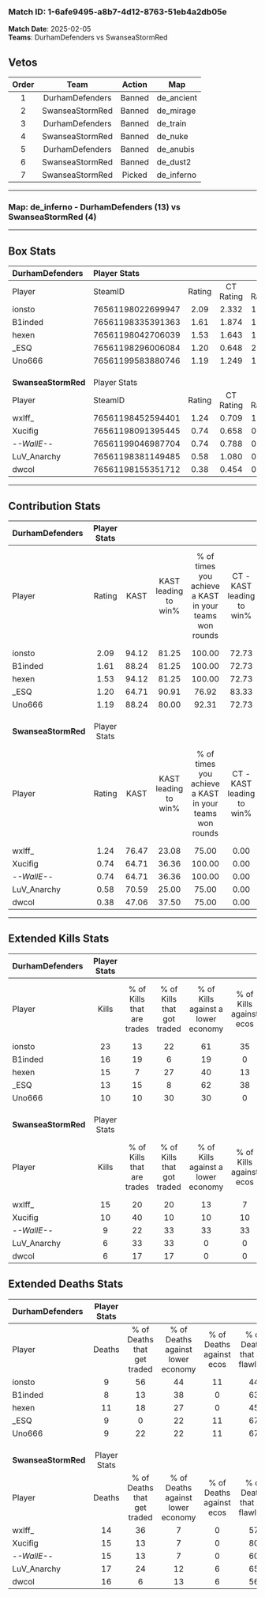 ### Match ID: 1-6afe9495-a8b7-4d12-8763-51eb4a2db05e  
**Match Date**: 2025-02-05  
**Teams**: DurhamDefenders vs SwanseaStormRed  

## Vetos  

| Order | Team | Action | Map |
| :---: | :--: | :----: | --- |
| 1 | DurhamDefenders | Banned | de_ancient |
| 2 | SwanseaStormRed | Banned | de_mirage |
| 3 | DurhamDefenders | Banned | de_train |
| 4 | SwanseaStormRed | Banned | de_nuke |
| 5 | DurhamDefenders | Banned | de_anubis |
| 6 | SwanseaStormRed | Banned | de_dust2 |
| 7 | SwanseaStormRed | Picked | de_inferno |

---  

### **Map**: de_inferno - DurhamDefenders (13) vs SwanseaStormRed (4)  
---  

## Box Stats  

| **DurhamDefenders** | Player Stats      |        |           |          |       |       |       |         |        |      |     |
| :- | :- | :-: | :-: | :-: | :-: | :-: | :-: | :-: | :-: | :-: | :-: |
| Player              | SteamID           | Rating | CT Rating | T Rating | KAST  |  ADR  | Kills | Assists | Deaths | K/D  | HS% |
| ionsto              | 76561198022699947 |  2.09  |   2.332   |  1.946   | 94.12 | 131.9 |  23   |    6    |   9    | 2.56 | 52  |
| B1inded             | 76561198335391363 |  1.61  |   1.874   |  1.232   | 88.24 | 93.7  |  16   |    7    |   8    | 2.00 | 43  |
| hexen               | 76561198042706039 |  1.53  |   1.643   |  1.493   | 94.12 | 95.1  |  15   |   10    |   11   | 1.36 | 53  |
| _ESQ                | 76561198296006084 |  1.20  |   0.648   |  2.429   | 64.71 | 78.8  |  13   |    6    |   9    | 1.44 | 76  |
| Uno666              | 76561199583880746 |  1.19  |   1.249   |  1.146   | 88.24 | 70.5  |  10   |    5    |   9    | 1.11 | 70  |
|                     |                   |        |           |          |       |       |       |         |        |      |     |
|                     |                   |        |           |          |       |       |       |         |        |      |     |
|                     |                   |        |           |          |       |       |       |         |        |      |     |
| **SwanseaStormRed** | Player Stats      |        |           |          |       |       |       |         |        |      |     |
| Player              | SteamID           | Rating | CT Rating | T Rating | KAST  |  ADR  | Kills | Assists | Deaths | K/D  | HS% |
| wxlff_              | 76561198452594401 |  1.24  |   0.709   |  1.694   | 76.47 | 84.8  |  15   |    5    |   14   | 1.07 | 26  |
| Xucifig             | 76561198091395445 |  0.74  |   0.658   |  0.886   | 64.71 | 51.8  |  10   |    1    |   15   | 0.67 | 50  |
| -_-WallE-_-         | 76561199046987704 |  0.74  |   0.788   |  0.833   | 64.71 | 63.3  |   9   |    3    |   15   | 0.60 | 66  |
| LuV_Anarchy         | 76561198381149485 |  0.58  |   1.080   |  0.560   | 70.59 | 63.5  |   6   |    5    |   17   | 0.35 | 50  |
| dwcol               | 76561198155351712 |  0.38  |   0.454   |  0.394   | 47.06 | 46.4  |   6   |    4    |   16   | 0.38 | 50  |
---  

## Contribution Stats  

| **DurhamDefenders** | Player Stats |       |                      |                                                        |                           |                                                             |                          |                                                            |
| :- | :-: | :-: | :-: | :-: | :-: | :-: | :-: | :-: |
| Player              |    Rating    | KAST  | KAST leading to win% | % of times you achieve a KAST in your teams won rounds | CT - KAST leading to win% | CT - % of times you achieve a KAST in your teams won rounds | T - KAST leading to win% | T - % of times you achieve a KAST in your teams won rounds |
| ionsto              |     2.09     | 94.12 |        81.25         |                         100.00                         |           72.73           |                           100.00                            |          100.00          |                           100.00                           |
| B1inded             |     1.61     | 88.24 |        81.25         |                         100.00                         |           72.73           |                           100.00                            |          100.00          |                           100.00                           |
| hexen               |     1.53     | 94.12 |        81.25         |                         100.00                         |           72.73           |                           100.00                            |          100.00          |                           100.00                           |
| _ESQ                |     1.20     | 64.71 |        90.91         |                         76.92                          |           83.33           |                            62.50                            |          100.00          |                           100.00                           |
| Uno666              |     1.19     | 88.24 |        80.00         |                         92.31                          |           72.73           |                           100.00                            |          100.00          |                           80.00                            |
|                     |              |       |                      |                                                        |                           |                                                             |                          |                                                            |
|                     |              |       |                      |                                                        |                           |                                                             |                          |                                                            |
|                     |              |       |                      |                                                        |                           |                                                             |                          |                                                            |
| **SwanseaStormRed** | Player Stats |       |                      |                                                        |                           |                                                             |                          |                                                            |
| Player              |    Rating    | KAST  | KAST leading to win% | % of times you achieve a KAST in your teams won rounds | CT - KAST leading to win% | CT - % of times you achieve a KAST in your teams won rounds | T - KAST leading to win% | T - % of times you achieve a KAST in your teams won rounds |
| wxlff_              |     1.24     | 76.47 |        23.08         |                         75.00                          |           0.00            |                            0.00                             |          30.00           |                           75.00                            |
| Xucifig             |     0.74     | 64.71 |        36.36         |                         100.00                         |           0.00            |                            0.00                             |          50.00           |                           100.00                           |
| -_-WallE-_-         |     0.74     | 64.71 |        36.36         |                         100.00                         |           0.00            |                            0.00                             |          50.00           |                           100.00                           |
| LuV_Anarchy         |     0.58     | 70.59 |        25.00         |                         75.00                          |           0.00            |                            0.00                             |          42.86           |                           75.00                            |
| dwcol               |     0.38     | 47.06 |        37.50         |                         75.00                          |           0.00            |                            0.00                             |          60.00           |                           75.00                            |
---  

## Extended Kills Stats  

| **DurhamDefenders** | Player Stats |                            |                            |                                    |                         |                              |                                 |                                       |                    |           |
| :- | :-: | :-: | :-: | :-: | :-: | :-: | :-: | :-: | :-: | :-: |
| Player              |    Kills     | % of Kills that are trades | % of Kills that got traded | % of Kills against a lower economy | % of Kills against ecos | % of Kills that are flawless | % of Kills that are close duels | % of Kills that are assisted by flash | Pistol Round Kills | AWP Kills |
| ionsto              |      23      |             13             |             22             |                 61                 |           35            |              70              |                4                |                   0                   |         1          |     0     |
| B1inded             |      16      |             19             |             6              |                 19                 |            0            |              50              |                0                |                   6                   |         0          |     0     |
| hexen               |      15      |             7              |             27             |                 40                 |           13            |              73              |                0                |                   0                   |         4          |     0     |
| _ESQ                |      13      |             15             |             8              |                 62                 |           38            |              77              |                0                |                   0                   |         2          |     0     |
| Uno666              |      10      |             10             |             30             |                 30                 |            0            |              40              |               10                |                  10                   |         2          |     0     |
|                     |              |                            |                            |                                    |                         |                              |                                 |                                       |                    |           |
|                     |              |                            |                            |                                    |                         |                              |                                 |                                       |                    |           |
|                     |              |                            |                            |                                    |                         |                              |                                 |                                       |                    |           |
| **SwanseaStormRed** | Player Stats |                            |                            |                                    |                         |                              |                                 |                                       |                    |           |
| Player              |    Kills     | % of Kills that are trades | % of Kills that got traded | % of Kills against a lower economy | % of Kills against ecos | % of Kills that are flawless | % of Kills that are close duels | % of Kills that are assisted by flash | Pistol Round Kills | AWP Kills |
| wxlff_              |      15      |             20             |             20             |                 13                 |            7            |              73              |                0                |                   0                   |         4          |     2     |
| Xucifig             |      10      |             40             |             10             |                 10                 |           10            |              50              |               10                |                   0                   |         1          |     2     |
| -_-WallE-_-         |      9       |             22             |             33             |                 33                 |           33            |              44              |               22                |                   0                   |         0          |     0     |
| LuV_Anarchy         |      6       |             33             |             33             |                 0                  |            0            |              50              |               17                |                   0                   |         2          |     0     |
| dwcol               |      6       |             17             |             17             |                 0                  |            0            |              0               |                0                |                   0                   |         0          |     0     |
## Extended Deaths Stats  

| **DurhamDefenders** | Player Stats |                             |                                   |                          |                               |                            |                           |               |
| :- | :-: | :-: | :-: | :-: | :-: | :-: | :-: | :-: |
| Player              |    Deaths    | % of Deaths that get traded | % of Deaths against lower economy | % of Deaths against ecos | % of Deaths that are flawless | % of Deaths that are close | % of Deaths while blinded | Deaths to AWP |
| ionsto              |      9       |             56              |                44                 |            11            |              44               |             11             |             0             |       0       |
| B1inded             |      8       |             13              |                38                 |            0             |              63               |             0              |             0             |       1       |
| hexen               |      11      |             18              |                27                 |            0             |              45               |             9              |             0             |       1       |
| _ESQ                |      9       |              0              |                22                 |            11            |              67               |             0              |             0             |       1       |
| Uno666              |      9       |             22              |                22                 |            11            |              67               |             22             |             0             |       1       |
|                     |              |                             |                                   |                          |                               |                            |                           |               |
|                     |              |                             |                                   |                          |                               |                            |                           |               |
|                     |              |                             |                                   |                          |                               |                            |                           |               |
| **SwanseaStormRed** | Player Stats |                             |                                   |                          |                               |                            |                           |               |
| Player              |    Deaths    | % of Deaths that get traded | % of Deaths against lower economy | % of Deaths against ecos | % of Deaths that are flawless | % of Deaths that are close | % of Deaths while blinded | Deaths to AWP |
| wxlff_              |      14      |             36              |                 7                 |            0             |              57               |             0              |             7             |       0       |
| Xucifig             |      15      |             13              |                 7                 |            0             |              80               |             0              |             0             |       0       |
| -_-WallE-_-         |      15      |             13              |                 7                 |            0             |              60               |             0              |             0             |       0       |
| LuV_Anarchy         |      17      |             24              |                12                 |            6             |              65               |             12             |             0             |       0       |
| dwcol               |      16      |              6              |                13                 |            6             |              56               |             0              |             6             |       0       |
